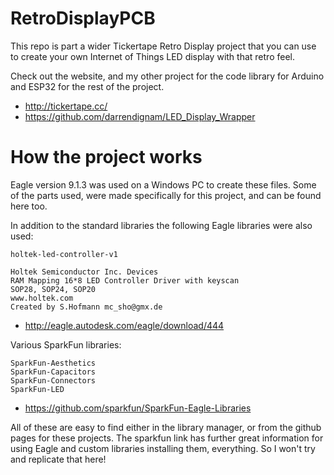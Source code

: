 # RetroDisplayPCB

This repo is part a wider Tickertape Retro Display project that you can use to create your own Internet of Things LED display with that retro feel.

Check out the website, and my other project for the code library for Arduino and ESP32 for the rest of the project.

* http://tickertape.cc/
* https://github.com/darrendignam/LED_Display_Wrapper

# How the project works

Eagle version 9.1.3 was used on a Windows PC to create these files.
Some of the parts used, were made specifically for this project, and can be found here too.

In addition to the standard libraries the following Eagle libraries were also used:

    holtek-led-controller-v1
    
    Holtek Semiconductor Inc. Devices
    RAM Mapping 16*8 LED Controller Driver with keyscan
    SOP28, SOP24, SOP20
    www.holtek.com
    Created by S.Hofmann mc_sho@gmx.de
    
* http://eagle.autodesk.com/eagle/download/444

Various SparkFun libraries:
    
    SparkFun-Aesthetics
    SparkFun-Capacitors
    SparkFun-Connectors
    SparkFun-LED
    
* https://github.com/sparkfun/SparkFun-Eagle-Libraries
    
All of these are easy to find either in the library manager, or from the github pages for these projects. The sparkfun link has further great information for using Eagle and custom libraries installing them, everything. So I won't try and replicate that here!

